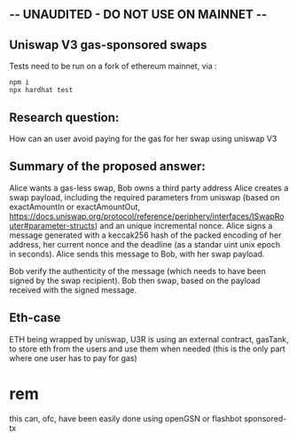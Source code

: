-- UNAUDITED - DO NOT USE ON MAINNET --
----------------------------------------------------------------------

## Uniswap V3 gas-sponsored swaps

Tests need to be run on a fork of ethereum mainnet, via :

    npm i
    npx hardhat test
    

## Research question:
How can an user avoid paying for the gas for her swap using uniswap V3

## Summary of the proposed answer:
Alice wants a gas-less swap, Bob owns a third party address
Alice creates a swap payload, including the required parameters from uniswap (based on exactAmountIn or exactAmountOut, https://docs.uniswap.org/protocol/reference/periphery/interfaces/ISwapRouter#parameter-structs) and an unique incremental nonce.
Alice signs a message generated with a keccak256 hash of the packed encoding of her address, her current nonce and the deadline (as a standar uint unix epoch in seconds).
Alice sends this message to Bob, with her swap payload.

Bob verify the authenticity of the message (which needs to have been signed by the swap recipient).
Bob then swap, based on the payload received with the signed message.


## Eth-case
ETH being wrapped by uniswap, U3R is using an external contract, gasTank, to store eth from the users and use them when needed (this is the only part where one user has to pay for gas)


# rem
this can, ofc, have been easily done using openGSN or flashbot sponsored-tx
